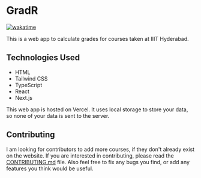 # GradR

[![wakatime](https://wakatime.com/badge/user/77cdaa68-53d6-4cf6-8c9c-7ec147407ce9/project/018e5622-0e15-492b-b693-9eda689c2189.svg?style=for-the-badge)](https://wakatime.com/badge/user/77cdaa68-53d6-4cf6-8c9c-7ec147407ce9/project/018e5622-0e15-492b-b693-9eda689c2189)

This is a web app to calculate grades for courses taken at IIIT Hyderabad.

## Technologies Used
- HTML
- Tailwind CSS
- TypeScript
- React
- Next.js

This web app is hosted on Vercel. It uses local storage to store your data, so none of your data is sent to the server.

## Contributing
I am looking for contributors to add more courses, if they don't already exist on the website. If you are interested in contributing, please read the [CONTRIBUTING.md](CONTRIBUTING.md) file. Also feel free to fix any bugs you find, or add any features you think would be useful.
